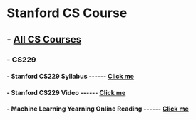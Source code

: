 # Stanford CS Course

## - [All CS Courses](https://www.classcentral.com/list/stanford-pgqmp1a2b89) 

### - CS229

#### - Stanford CS229 Syllabus ------ [Click me](https://see.stanford.edu/Course/CS229)

#### - Stanford CS229 Video ------ [Click me](https://www.youtube.com/playlist?list=PLoROMvodv4rMiGQp3WXShtMGgzqpfVfbU)

#### - Machine Learning Yearning Online Reading ------ [Click me](https://deeplearning-ai.github.io/machine-learning-yearning-cn/docs/home/)
